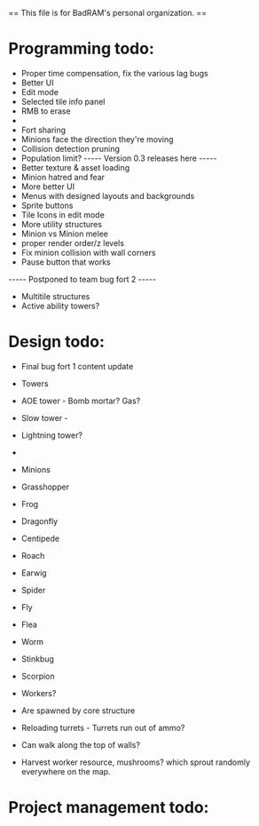 == This file is for BadRAM's personal organization. ==

Programming todo:
=================
- Proper time compensation, fix the various lag bugs
- Better UI
 - Edit mode
  - Selected tile info panel
  - RMB to erase
  - 
- Fort sharing
- Minions face the direction they're moving
- Collision detection pruning
- Population limit?
----- Version 0.3 releases here -----
- Better texture & asset loading
- Minion hatred and fear
- More better UI
 - Menus with designed layouts and backgrounds
 - Sprite buttons
 - Tile Icons in edit mode
- More utility structures
- Minion vs Minion melee
- proper render order/z levels
- Fix minion collision with wall corners
- Pause button that works

----- Postponed to team bug fort 2 -----
- Multitile structures
- Active ability towers?


Design todo:
============
- Final bug fort 1 content update
 - Towers
  - AOE tower - Bomb mortar? Gas?
  - Slow tower - 
  - Lightning tower?
  - 
 - Minions
  - Grasshopper
  - Frog
  - Dragonfly
  - Centipede
  - Roach
  - Earwig
  - Spider
  - Fly
  - Flea
  - Worm
  - Stinkbug
  - Scorpion


- Workers?
 - Are spawned by core structure
 - Reloading turrets - Turrets run out of ammo?
 - Can walk along the top of walls?
 - Harvest worker resource, mushrooms? which sprout randomly everywhere on the map.


Project management todo:
========================

